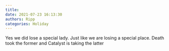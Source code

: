 ```yaml
---
title: 
date: 2021-07-23 16:13:30
authors: Ripp
categories: Holiday
---
```


 Yes we did lose a special lady.  Just like we are losing a special place.   Death took the former and Catalyst is taking the latter